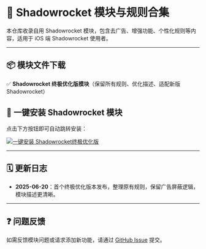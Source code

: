 
# 🌟 Shadowrocket 模块与规则合集

本仓库收录自用 Shadowrocket 模块，包含去广告、增强功能、个性化规则等内容，适用于 iOS 端 Shadowrocket 使用者。

---

## 📦 模块文件下载

✅ **Shadowrocket 终极优化版模块**（保留所有规则、优化描述、适配新版 Shadowrocket）

## 🚀 一键安装 Shadowrocket 模块

点击下方按钮即可自动跳转安装：

[![一键安装 Shadowrocket终极优化版](https://img.shields.io/badge/一键安装-Shadowrocket终极优化版-brightgreen)](https://xchun5678.github.io/shadowrocket/install.html)

---

## 🗓️ 更新日志

- **2025-06-20**：首个终极优化版本发布，整理原有规则，保留广告屏蔽逻辑，模块描述更清晰。

---

## ❓ 问题反馈

如需反馈模块问题或请求添加新功能，请通过 [GitHub Issue](https://github.com/xchun5678/shadowrocket/issues) 提交。

